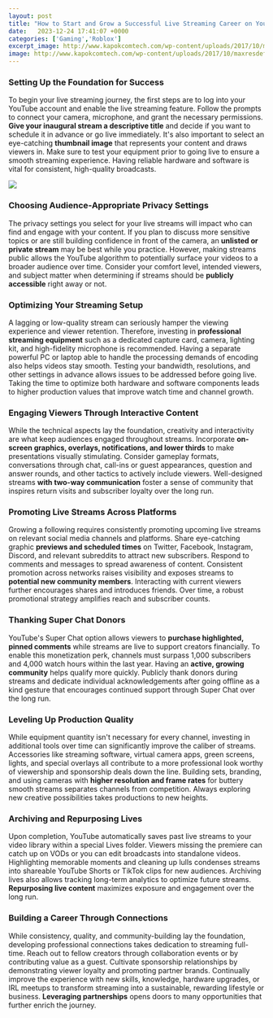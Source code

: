 ```yaml
---
layout: post
title: "How to Start and Grow a Successful Live Streaming Career on YouTube"
date:   2023-12-24 17:41:07 +0000
categories: ['Gaming','Roblox']
excerpt_image: http://www.kapokcomtech.com/wp-content/uploads/2017/10/maxresdefault.jpg
image: http://www.kapokcomtech.com/wp-content/uploads/2017/10/maxresdefault.jpg
---
```


### Setting Up the Foundation for Success  
To begin your live streaming journey, the first steps are to log into your YouTube account and enable the live streaming feature. Follow the prompts to connect your camera, microphone, and grant the necessary permissions. **Give your inaugural stream a descriptive title** and decide if you want to schedule it in advance or go live immediately. It's also important to select an eye-catching **thumbnail image** that represents your content and draws viewers in. Make sure to test your equipment prior to going live to ensure a smooth streaming experience. Having reliable hardware and software is vital for consistent, high-quality broadcasts.

![](http://www.kapokcomtech.com/wp-content/uploads/2017/10/maxresdefault.jpg)
### Choosing Audience-Appropriate Privacy Settings
The privacy settings you select for your live streams will impact who can find and engage with your content. If you plan to discuss more sensitive topics or are still building confidence in front of the camera, an **unlisted or private stream** may be best while you practice. However, making streams public allows the YouTube algorithm to potentially surface your videos to a broader audience over time. Consider your comfort level, intended viewers, and subject matter when determining if streams should be **publicly accessible** right away or not. 
### Optimizing Your Streaming Setup  
A lagging or low-quality stream can seriously hamper the viewing experience and viewer retention. Therefore, investing in **professional streaming equipment** such as a dedicated capture card, camera, lighting kit, and high-fidelity microphone is recommended. Having a separate powerful PC or laptop able to handle the processing demands of encoding also helps videos stay smooth. Testing your bandwidth, resolutions, and other settings in advance allows issues to be addressed before going live. Taking the time to optimize both hardware and software components leads to higher production values that improve watch time and channel growth.
### Engaging Viewers Through Interactive Content  
While the technical aspects lay the foundation, creativity and interactivity are what keep audiences engaged throughout streams. Incorporate **on-screen graphics, overlays, notifications, and lower thirds** to make presentations visually stimulating. Consider gameplay formats, conversations through chat, call-ins or guest appearances, question and answer rounds, and other tactics to actively include viewers. Well-designed streams **with two-way communication** foster a sense of community that inspires return visits and subscriber loyalty over the long run.
### Promoting Live Streams Across Platforms  
Growing a following requires consistently promoting upcoming live streams on relevant social media channels and platforms. Share eye-catching graphic **previews and scheduled times** on Twitter, Facebook, Instagram, Discord, and relevant subreddits to attract new subscribers. Respond to comments and messages to spread awareness of content. Consistent promotion across networks raises visibility and exposes streams to **potential new community members**. Interacting with current viewers further encourages shares and introduces friends. Over time, a robust promotional strategy amplifies reach and subscriber counts.
### Thanking Super Chat Donors  
YouTube's Super Chat option allows viewers to **purchase highlighted, pinned comments** while streams are live to support creators financially. To enable this monetization perk, channels must surpass 1,000 subscribers and 4,000 watch hours within the last year. Having an **active, growing community** helps qualify more quickly. Publicly thank donors during streams and dedicate individual acknowledgements after going offline as a kind gesture that encourages continued support through Super Chat over the long run.
### Leveling Up Production Quality  
While equipment quantity isn't necessary for every channel, investing in additional tools over time can significantly improve the caliber of streams. Accessories like streaming software, virtual camera apps, green screens, lights, and special overlays all contribute to a more professional look worthy of viewership and sponsorship deals down the line. Building sets, branding, and using cameras with **higher resolution and frame rates** for buttery smooth streams separates channels from competition. Always exploring new creative possibilities takes productions to new heights. 
### Archiving and Repurposing Lives 
Upon completion, YouTube automatically saves past live streams to your video library within a special Lives folder. Viewers missing the premiere can catch up on VODs or you can edit broadcasts into standalone videos. Highlighting memorable moments and cleaning up lulls condenses streams into shareable YouTube Shorts or TikTok clips for new audiences. Archiving lives also allows tracking long-term analytics to optimize future streams. **Repurposing live content** maximizes exposure and engagement over the long run.
### Building a Career Through Connections
While consistency, quality, and community-building lay the foundation, developing professional connections takes dedication to streaming full-time. Reach out to fellow creators through collaboration events or by contributing value as a guest. Cultivate sponsorship relationships by demonstrating viewer loyalty and promoting partner brands. Continually improve the experience with new skills, knowledge, hardware upgrades, or IRL meetups to transform streaming into a sustainable, rewarding lifestyle or business. **Leveraging partnerships** opens doors to many opportunities that further enrich the journey.